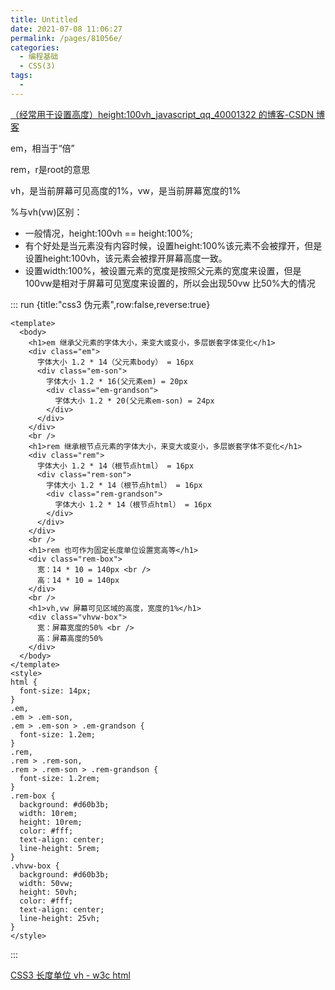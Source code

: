 ```yaml
---
title: Untitled
date: 2021-07-08 11:06:27
permalink: /pages/81056e/
categories:
  - 编程基础
  - CSS(3)
tags:
  - 
---
```


[（经常用于设置高度）height:100vh_javascript_qq_40001322 的博客-CSDN 博客](https://blog.csdn.net/qq_40001322/article/details/80867289)

em，相当于“倍”

rem，r是root的意思

vh，是当前屏幕可见高度的1%，vw，是当前屏幕宽度的1%

%与vh(vw)区别：

- 一般情况，height:100vh == height:100%;
- 有个好处是当元素没有内容时候，设置height:100%该元素不会被撑开，但是设置height:100vh，该元素会被撑开屏幕高度一致。
- 设置width:100%，被设置元素的宽度是按照父元素的宽度来设置，但是100vw是相对于屏幕可见宽度来设置的，所以会出现50vw 比50%大的情况

::: run {title:"css3 伪元素",row:false,reverse:true}

```vue
<template>
  <body>
    <h1>em 继承父元素的字体大小，来变大或变小，多层嵌套字体变化</h1>
    <div class="em">
      字体大小 1.2 * 14（父元素body） = 16px
      <div class="em-son">
        字体大小 1.2 * 16(父元素em) = 20px
        <div class="em-grandson">
          字体大小 1.2 * 20(父元素em-son) = 24px
        </div>
      </div>
    </div>
    <br />
    <h1>rem 继承根节点元素的字体大小，来变大或变小，多层嵌套字体不变化</h1>
    <div class="rem">
      字体大小 1.2 * 14（根节点html） = 16px
      <div class="rem-son">
        字体大小 1.2 * 14（根节点html） = 16px
        <div class="rem-grandson">
          字体大小 1.2 * 14（根节点html） = 16px
        </div>
      </div>
    </div>
    <br />
    <h1>rem 也可作为固定长度单位设置宽高等</h1>
    <div class="rem-box">
      宽：14 * 10 = 140px <br />
      高：14 * 10 = 140px
    </div>
    <br />
    <h1>vh,vw 屏幕可见区域的高度，宽度的1%</h1>
    <div class="vhvw-box">
      宽：屏幕宽度的50% <br />
      高：屏幕高度的50%
    </div>
  </body>
</template>
<style>
html {
  font-size: 14px;
}
.em,
.em > .em-son,
.em > .em-son > .em-grandson {
  font-size: 1.2em;
}
.rem,
.rem > .rem-son,
.rem > .rem-son > .rem-grandson {
  font-size: 1.2rem;
}
.rem-box {
  background: #d60b3b;
  width: 10rem;
  height: 10rem;
  color: #fff;
  text-align: center;
  line-height: 5rem;
}
.vhvw-box {
  background: #d60b3b;
  width: 50vw;
  height: 50vh;
  color: #fff;
  text-align: center;
  line-height: 25vh;
}
</style>
```

:::

 [CSS3 长度单位 vh - w3c html](http://www.w3chtml.com/css3/units/length/vh.html) 